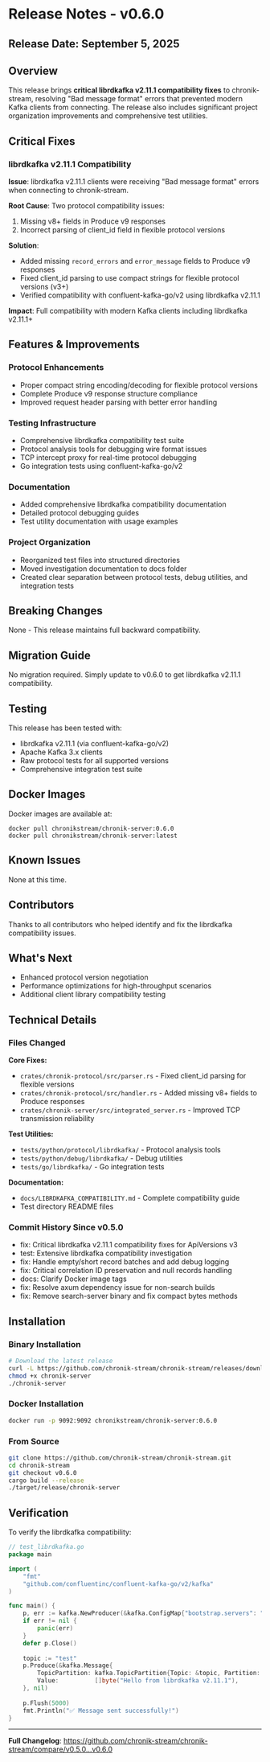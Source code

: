 # Release Notes - v0.6.0

## Release Date: September 5, 2025

## Overview

This release brings **critical librdkafka v2.11.1 compatibility fixes** to chronik-stream, resolving "Bad message format" errors that prevented modern Kafka clients from connecting. The release also includes significant project organization improvements and comprehensive test utilities.

## Critical Fixes

### librdkafka v2.11.1 Compatibility

**Issue**: librdkafka v2.11.1 clients were receiving "Bad message format" errors when connecting to chronik-stream.

**Root Cause**: Two protocol compatibility issues:
1. Missing v8+ fields in Produce v9 responses
2. Incorrect parsing of client_id field in flexible protocol versions

**Solution**:
- Added missing `record_errors` and `error_message` fields to Produce v9 responses
- Fixed client_id parsing to use compact strings for flexible protocol versions (v3+)
- Verified compatibility with confluent-kafka-go/v2 using librdkafka v2.11.1

**Impact**: Full compatibility with modern Kafka clients including librdkafka v2.11.1+

## Features & Improvements

### Protocol Enhancements
- Proper compact string encoding/decoding for flexible protocol versions
- Complete Produce v9 response structure compliance
- Improved request header parsing with better error handling

### Testing Infrastructure
- Comprehensive librdkafka compatibility test suite
- Protocol analysis tools for debugging wire format issues
- TCP intercept proxy for real-time protocol debugging
- Go integration tests using confluent-kafka-go/v2

### Documentation
- Added comprehensive librdkafka compatibility documentation
- Detailed protocol debugging guides
- Test utility documentation with usage examples

### Project Organization
- Reorganized test files into structured directories
- Moved investigation documentation to docs folder
- Created clear separation between protocol tests, debug utilities, and integration tests

## Breaking Changes

None - This release maintains full backward compatibility.

## Migration Guide

No migration required. Simply update to v0.6.0 to get librdkafka v2.11.1 compatibility.

## Testing

This release has been tested with:
- librdkafka v2.11.1 (via confluent-kafka-go/v2)
- Apache Kafka 3.x clients
- Raw protocol tests for all supported versions
- Comprehensive integration test suite

## Docker Images

Docker images are available at:
```
docker pull chronikstream/chronik-server:0.6.0
docker pull chronikstream/chronik-server:latest
```

## Known Issues

None at this time.

## Contributors

Thanks to all contributors who helped identify and fix the librdkafka compatibility issues.

## What's Next

- Enhanced protocol version negotiation
- Performance optimizations for high-throughput scenarios
- Additional client library compatibility testing

## Technical Details

### Files Changed

**Core Fixes:**
- `crates/chronik-protocol/src/parser.rs` - Fixed client_id parsing for flexible versions
- `crates/chronik-protocol/src/handler.rs` - Added missing v8+ fields to Produce responses
- `crates/chronik-server/src/integrated_server.rs` - Improved TCP transmission reliability

**Test Utilities:**
- `tests/python/protocol/librdkafka/` - Protocol analysis tools
- `tests/python/debug/librdkafka/` - Debug utilities
- `tests/go/librdkafka/` - Go integration tests

**Documentation:**
- `docs/LIBRDKAFKA_COMPATIBILITY.md` - Complete compatibility guide
- Test directory README files

### Commit History Since v0.5.0

- fix: Critical librdkafka v2.11.1 compatibility fixes for ApiVersions v3
- test: Extensive librdkafka compatibility investigation
- fix: Handle empty/short record batches and add debug logging
- fix: Critical correlation ID preservation and null records handling
- docs: Clarify Docker image tags
- fix: Resolve axum dependency issue for non-search builds
- fix: Remove search-server binary and fix compact bytes methods

## Installation

### Binary Installation
```bash
# Download the latest release
curl -L https://github.com/chronik-stream/chronik-stream/releases/download/v0.6.0/chronik-server-linux-amd64 -o chronik-server
chmod +x chronik-server
./chronik-server
```

### Docker Installation
```bash
docker run -p 9092:9092 chronikstream/chronik-server:0.6.0
```

### From Source
```bash
git clone https://github.com/chronik-stream/chronik-stream.git
cd chronik-stream
git checkout v0.6.0
cargo build --release
./target/release/chronik-server
```

## Verification

To verify the librdkafka compatibility:

```go
// test_librdkafka.go
package main

import (
    "fmt"
    "github.com/confluentinc/confluent-kafka-go/v2/kafka"
)

func main() {
    p, err := kafka.NewProducer(&kafka.ConfigMap{"bootstrap.servers": "localhost:9092"})
    if err != nil {
        panic(err)
    }
    defer p.Close()
    
    topic := "test"
    p.Produce(&kafka.Message{
        TopicPartition: kafka.TopicPartition{Topic: &topic, Partition: kafka.PartitionAny},
        Value:          []byte("Hello from librdkafka v2.11.1"),
    }, nil)
    
    p.Flush(5000)
    fmt.Println("✅ Message sent successfully!")
}
```

---

**Full Changelog**: https://github.com/chronik-stream/chronik-stream/compare/v0.5.0...v0.6.0